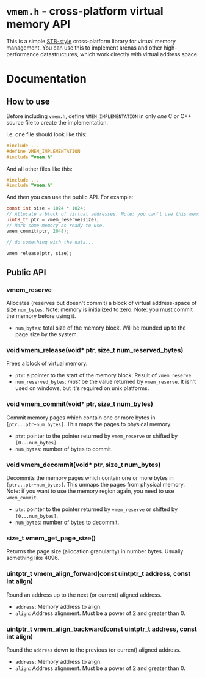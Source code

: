 # `vmem.h` - cross-platform virtual memory API
This is a simple [STB-style](https://github.com/nothings/stb/blob/master/docs/stb_howto.txt) cross-platform library for virtual memory management. You can use this to implement arenas and other high-performance datastructures, which work directly with virtual address space.

# Documentation
## How to use
Before including `vmem.h`, define `VMEM_IMPLEMENTATION` in only *one* C or C++ source file to create the implementation.

i.e. one file should look like this:
```c
#include ...
#define VMEM_IMPLEMENTATION
#include "vmem.h"
```
And all other files like this:
```c
#include ...
#include "vmem.h"
```
And then you can use the public API. For example:
```c
const int size = 1024 * 1024;
// Allocate a block of virtual addresses. Note: you can't use this memory *yet*.
uint8_t* ptr = vmem_reserve(size);
// Mark some memory as ready to use.
vmem_commit(ptr, 2048);

// do something with the data...

vmem_release(ptr, size);
```

## Public API
### vmem_reserve
Allocates (reserves but doesn't commit) a block of virtual address-space of size `num_bytes`.
Note: memory is initialized to zero.
Note: you must commit the memory before using it.
- `num_bytes`: total size of the memory block. Will be rounded up to the page size by the system.

### void vmem_release(void* ptr, size_t num_reserved_bytes)
Frees a block of virtual memory.
- `ptr`: a pointer to the start of the memory block. Result of `vmem_reserve`.
- `num_reserved_bytes`: *must* be the value returned by `vmem_reserve`. It isn't used on windows, but it's required on unix platforms.

### void vmem_commit(void* ptr, size_t num_bytes)
Commit memory pages which contain one or more bytes in `[ptr...ptr+num_bytes]`.
This maps the pages to physical memory.
- `ptr`: pointer to the pointer returned by `vmem_reserve` or shifted by `[0...num_bytes]`.
- `num_bytes`: number of bytes to commit.

### void vmem_decommit(void* ptr, size_t num_bytes)
Decommits the memory pages which contain one or more bytes in `[ptr...ptr+num_bytes]`.
This unmaps the pages from physical memory.
Note: if you want to use the memory region again, you need to use `vmem_commit`.
- `ptr`: pointer to the pointer returned by `vmem_reserve` or shifted by `[0...num_bytes]`.
- `num_bytes`: number of bytes to decommit.

### size_t vmem_get_page_size()
Returns the page size (allocation granularity) in number bytes. Usually something like 4096.

### uintptr_t vmem_align_forward(const uintptr_t address, const int align)
Round an address up to the next (or current) aligned address.
- `address`: Memory address to align.
- `align`: Address alignment. Must be a power of 2 and greater than 0.

### uintptr_t vmem_align_backward(const uintptr_t address, const int align)
Round the `address` down to the previous (or current) aligned address.
- `address`: Memory address to align.
- `align`: Address alignment. Must be a power of 2 and greater than 0.